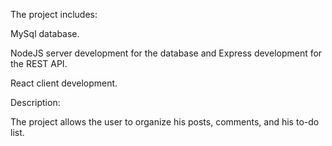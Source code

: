 The project includes:

MySql database.

NodeJS server development for the database and Express development for the REST API.

React client development.


Description:

The project allows the user to organize his posts, comments, and his to-do list.
